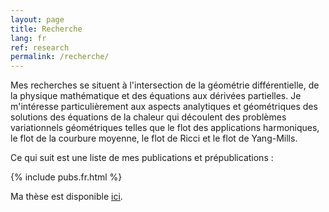 ```yaml
---
layout: page
title: Recherche
lang: fr
ref: research
permalink: /recherche/
---
```


Mes recherches se situent à l'intersection de la géométrie différentielle, de la physique mathématique et des équations aux dérivées partielles. Je m'intéresse particulièrement aux aspects analytiques et géométriques des solutions des équations de la chaleur qui découlent des problèmes variationnels géométriques telles que le flot des applications harmoniques, le flot de la courbure moyenne, le flot de Ricci et le flot de Yang-Mills.

Ce qui suit est une liste de mes publications et prépublications :

{% include pubs.fr.html %}

Ma thèse est disponible [ici](http://www.diss.fu-berlin.de/diss/receive/FUDISS_thesis_000000098567).
